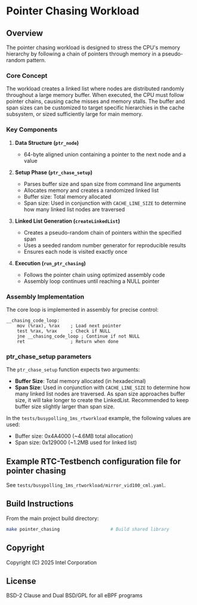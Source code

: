 # Pointer Chasing Workload

## Overview

The pointer chasing workload is designed to stress the CPU's memory hierarchy by following a chain
of pointers through memory in a pseudo-random pattern.

### Core Concept
The workload creates a linked list where nodes are distributed randomly throughout a large memory
buffer. When executed, the CPU must follow pointer chains, causing cache misses and memory stalls.
The buffer and span sizes can be customized to target specific hierarchies in the cache subsystem,
or sized sufficiently large for main memory.

### Key Components

1. **Data Structure (`ptr_node`)**
   - 64-byte aligned union containing a pointer to the next node and a value

2. **Setup Phase (`ptr_chase_setup`)**
   - Parses buffer size and span size from command line arguments
   - Allocates memory and creates a randomized linked list
   - Buffer size: Total memory allocated
   - Span size: Used in conjunction with `CACHE_LINE_SIZE` to determine how many linked list nodes
                are traversed

3. **Linked List Generation (`createLinkedList`)**
   - Creates a pseudo-random chain of pointers within the specified span
   - Uses a seeded random number generator for reproducible results
   - Ensures each node is visited exactly once

4. **Execution (`run_ptr_chasing`)**
   - Follows the pointer chain using optimized assembly code
   - Assembly loop continues until reaching a NULL pointer

### Assembly Implementation
The core loop is implemented in assembly for precise control:
```assembly
__chasing_code_loop:
    mov (%rax), %rax    ; Load next pointer
    test %rax, %rax     ; Check if NULL
    jne __chasing_code_loop ; Continue if not NULL
    ret                 ; Return when done
```

### ptr_chase_setup parameters
The `ptr_chase_setup` function expects two arguments:

- **Buffer Size**: Total memory allocated (in hexadecimal)
- **Span Size**: Used in conjunction with `CACHE_LINE_SIZE` to determine how many linked list
                 nodes are traversed. As span size approaches buffer size, it will take longer
                 to create the LinkedList. Recommended to keep buffer size slightly larger than
                 span size.

In the `tests/busypolling_1ms_rtworkload` example, the following values are used:

- Buffer size: 0x4A4000 (~4.6MB total allocation)
- Span size: 0x129000 (~1.2MB used for linked list)

## Example RTC-Testbench configuration file for pointer chasing

See `tests/busypolling_1ms_rtworkload/mirror_vid100_cml.yaml`.

## Build Instructions

From the main project build directory:
```bash
make pointer_chasing                   # Build shared library
```

## Copyright

Copyright (C) 2025 Intel Corporation

## License

BSD-2 Clause and Dual BSD/GPL for all eBPF programs